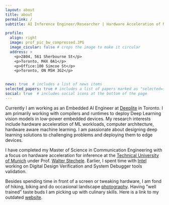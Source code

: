 ```yaml
---
layout: about
title: about
permalink: /
subtitle: AI Inference Engineer/Researcher | Hardware Acceleration of ML

profile:
  align: right
  image: prof_pic_bw_compressed.JPG
  image_cicular: false # crops the image to make it circular
  address: >
    <p>2804, 561 Sherbourne St</p>
    <p>Toronto, M4X 0A1</p>
    <p>Office:100 Simcoe St</p>
    <p>Toronto, ON M5H 3G2</p>


news: true  # includes a list of news items
selected_papers: true # includes a list of papers marked as "selected={true}"
social: true  # includes social icons at the bottom of the page
---
```

Currently I am working as an Embedded AI Engineer at <a href='https://www.deeplite.ai/'>Deeplite</a> in Toronto. I am primarily working with compilers and runtimes to deploy Deep Learning vision models in low-power embedded devices. My research interests include hardware acceleration of ML workloads, computer architecture, hardware aware machine learning. I am passionate about designing deep learning solutions to challenging problems and deploying them to edge devices.

I have completed my Master of Science in Communication Engineering with a focus on hardware acceleration for inference at the <a href='https://www.tum.de/en/'>Technical University of Munich</a> under Prof. <a href='https://www.ce.cit.tum.de/en/lis/persons/management/walter-stechele/'>Walter Stechele</a>. Earlier, I spent time with <a href='https://www.intel.ca/content/www/ca/en/homepage.html'>Intel</a> working on Digital Design Verification and System Debugger tools validation. 
<!---
in the <a href='https://www.ce.cit.tum.de/en/lis/home/'>Chair of Integrated Systems</a> (LIS)
-->

 Besides spending time in front of a screen or tweaking hardware, I am fond of hiking, biking and do occasional landscape <a href='https://www.instagram.com/saptarshi_mrse7en/'>photography</a>. Having "well trained" taste buds I am picking up with culinary skills. Here is a link to my outdated <a href='https://mrse7ennit.github.io/old_website/'>website</a>.

<!-- Write your biography here. Tell the world about yourself. Link to your favorite [subreddit](http://reddit.com). You can put a picture in, too. The code is already in, just name your picture `prof_pic.jpg` and put it in the `img/` folder.

Put your address / P.O. box / other info right below your picture. You can also disable any these elements by editing `profile` property of the YAML header of your `_pages/about.md`. Edit `_bibliography/papers.bib` and Jekyll will render your [publications page](/al-folio/publications/) automatically.

Link to your social media connections, too. This theme is set up to use [Font Awesome icons](http://fortawesome.github.io/Font-Awesome/) and [Academicons](https://jpswalsh.github.io/academicons/), like the ones below. Add your Facebook, Twitter, LinkedIn, Google Scholar, or just disable all of them. -->
